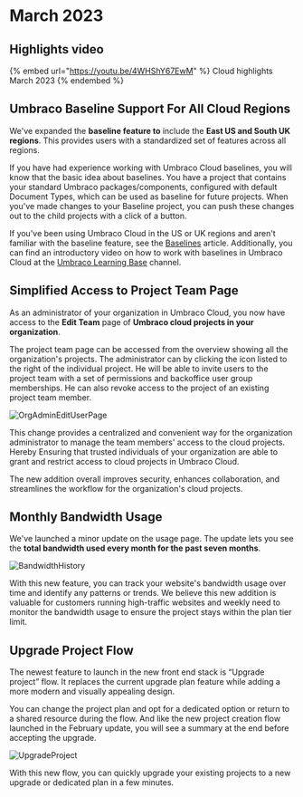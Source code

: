 # March 2023

## Highlights video

{% embed url="https://youtu.be/4WHShY67EwM" %}
Cloud highlights March 2023
{% endembed %}

## Umbraco Baseline Support For All Cloud Regions

We've expanded the **baseline feature to** include the **East US and South UK regions**. This provides users with a standardized set of features across all regions.

If you have had experience working with Umbraco Cloud baselines, you will know that the basic idea about baselines. You have a project that contains your standard Umbraco packages/components, configured with default Document Types, which can be used as baseline for future projects. When you've made changes to your Baseline project, you can push these changes out to the child projects with a click of a button.

If you've been using Umbraco Cloud in the US or UK regions and aren't familiar with the baseline feature, see the [Baselines](https://docs.umbraco.com/umbraco-cloud/getting-started/baselines) article. Additionally, you can find an introductory video on how to work with baselines in Umbraco Cloud at the [Umbraco Learning Base](https://www.youtube.com/watch?v=Ci1Hm-bH98Y) channel.

## Simplified Access to Project Team Page

As an administrator of your organization in Umbraco Cloud, you now have access to the **Edit Team** page of **Umbraco cloud projects in your organization**.

The project team page can be accessed from the overview showing all the organization's projects. The administrator can by clicking the icon listed to the right of the individual project. He will be able to invite users to the project team with a set of permissions and backoffice user group memberships. He can also revoke access to the project of an existing project team member.

![OrgAdminEditUserPage](../../images/OrgAdminEditUserPage.gif)

This change provides a centralized and convenient way for the organization administrator to manage the team members' access to the cloud projects. Hereby Ensuring that trusted individuals of your organization are able to grant and restrict access to cloud projects in Umbraco Cloud.

The new addition overall improves security, enhances collaboration, and streamlines the workflow for the organization's cloud projects.

## Monthly Bandwidth Usage

We've launched a minor update on the usage page. The update lets you see the **total bandwidth used every month for the past seven months**.

![BandwidthHistory](../../images/BandwidthHistory.png)

With this new feature, you can track your website's bandwidth usage over time and identify any patterns or trends. We believe this new addition is valuable for customers running high-traffic websites and weekly need to monitor the bandwidth usage to ensure the project stays within the plan tier limit.

## Upgrade Project Flow

The newest feature to launch in the new front end stack is “Upgrade project” flow. It replaces the current upgrade plan feature while adding a more modern and visually appealing design.

You can change the project plan and opt for a dedicated option or return to a shared resource during the flow. And like the new project creation flow launched in the February update, you will see a summary at the end before accepting the upgrade.

![UpgradeProject](../../images/UpgradeProject.gif)

With this new flow, you can quickly upgrade your existing projects to a new upgrade or dedicated plan in a few minutes.
